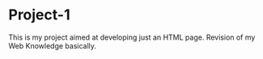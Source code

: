 # Project-1
This is my project aimed at developing just an HTML page. Revision of my Web Knowledge basically.
